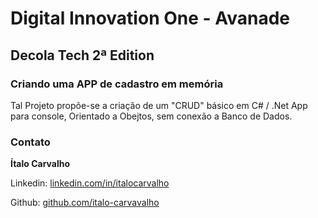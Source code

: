 # Digital Innovation One - Avanade

## Decola Tech 2ª Edition

### Criando uma APP de cadastro em memória

Tal Projeto propõe-se a criação de um "CRUD" básico em C# / .Net
App para console, Orientado a Obejtos, sem conexão a Banco de Dados.


### Contato

**Ítalo Carvalho**

Linkedin:  [linkedin.com/in/italocarvalho](https://www.linkedin.com/in/italo-carvalho-96556193/)

Github:  [github.com/italo-carvavalho](https://github.com/italo-carvavalho)


